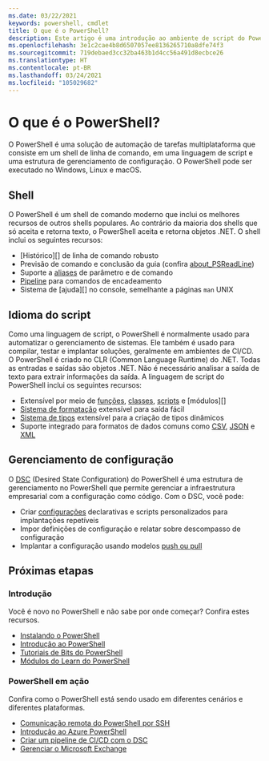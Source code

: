 ```yaml
---
ms.date: 03/22/2021
keywords: powershell, cmdlet
title: O que é o PowerShell?
description: Este artigo é uma introdução ao ambiente de script do PowerShell e seus recursos.
ms.openlocfilehash: 3e1c2cae4b8d6507057ee8136265710a8dfe74f3
ms.sourcegitcommit: 719debaed3cc32ba463b1d4cc56a491d8ecbce26
ms.translationtype: HT
ms.contentlocale: pt-BR
ms.lasthandoff: 03/24/2021
ms.locfileid: "105029682"
---
```

# <a name="what-is-powershell"></a>O que é o PowerShell?

O PowerShell é uma solução de automação de tarefas multiplataforma que consiste em um shell de linha de comando, em uma linguagem de script e uma estrutura de gerenciamento de configuração. O PowerShell pode ser executado no Windows, Linux e macOS.

## <a name="shell"></a>Shell

O PowerShell é um shell de comando moderno que inclui os melhores recursos de outros shells populares. Ao contrário da maioria dos shells que só aceita e retorna texto, o PowerShell aceita e retorna objetos .NET. O shell inclui os seguintes recursos:

- [Histórico][] de linha de comando robusto
- Previsão de comando e conclusão da guia (confira [about_PSReadLine][])
- Suporte a [aliases][] de parâmetro e de comando
- [Pipeline][] para comandos de encadeamento
- Sistema de [ajuda][] no console, semelhante a páginas `man` UNIX

## <a name="scripting-language"></a>Idioma do script

Como uma linguagem de script, o PowerShell é normalmente usado para automatizar o gerenciamento de sistemas. Ele também é usado para compilar, testar e implantar soluções, geralmente em ambientes de CI/CD. O PowerShell é criado no CLR (Common Language Runtime) do .NET. Todas as entradas e saídas são objetos .NET. Não é necessário analisar a saída de texto para extrair informações da saída. A linguagem de script do PowerShell inclui os seguintes recursos:

- Extensível por meio de [funções][], [classes][], [scripts][] e [módulos][]
- [Sistema de formatação][formatting] extensível para saída fácil
- [Sistema de tipos][types] extensível para a criação de tipos dinâmicos
- Suporte integrado para formatos de dados comuns como [CSV][], [JSON][] e [XML][]

## <a name="configuration-management"></a>Gerenciamento de configuração

O [DSC][] (Desired State Configuration) do PowerShell é uma estrutura de gerenciamento no PowerShell que permite gerenciar a infraestrutura empresarial com a configuração como código. Com o DSC, você pode:

- Criar [configurações][] declarativas e scripts personalizados para implantações repetíveis
- Impor definições de configuração e relatar sobre descompasso de configuração
- Implantar a configuração usando modelos [push ou pull][push-pull]

## <a name="next-steps"></a>Próximas etapas

### <a name="getting-started"></a>Introdução

Você é novo no PowerShell e não sabe por onde começar? Confira estes recursos.

- [Instalando o PowerShell][install]
- [Introdução ao PowerShell][PS101]
- [Tutoriais de Bits do PowerShell][tutorials]
- [Módulos do Learn do PowerShell][learn]

### <a name="powershell-in-action"></a>PowerShell em ação

Confira como o PowerShell está sendo usado em diferentes cenários e diferentes plataformas.

- [Comunicação remota do PowerShell por SSH][remoting]
- [Introdução ao Azure PowerShell][azure]
- [Criar um pipeline de CI/CD com o DSC][devops]
- [Gerenciar o Microsoft Exchange][exchange]

<!-- link references -->

[história]: /powershell/module/microsoft.powershell.core/about/about_history
[about_PSReadLine]: /powershell/module/psreadline/about/about_psreadline
[aliases]: /powershell/module/microsoft.powershell.core/about/about_aliases
[Pipeline]: /powershell/module/microsoft.powershell.core/about/about_pipelines
[help]: /powershell/module/microsoft.powershell.core/get-help
[modules]: /powershell/module/microsoft.powershell.core/about/about_modules
[funções]: /powershell/module/microsoft.powershell.core/about/about_functions_advanced
[classes]: /powershell/module/microsoft.powershell.core/about/about_classes
[scripts]: /powershell/module/microsoft.powershell.core/about/about_scripts
[formatting]: /powershell/module/microsoft.powershell.core/about/about_format.ps1xml
[types]: /powershell/module/microsoft.powershell.core/about/about_types.ps1xml
[CSV]: /powershell/module/microsoft.powershell.utility/convertfrom-csv
[JSON]: /powershell/module/microsoft.powershell.utility/convertfrom-json
[XML]: /powershell/module/microsoft.powershell.utility/convertto-xml
[configurações]: /powershell/scripting/dsc/configurations/configurations
[DSC]: /powershell/scripting/dsc/overview/dscforengineers
[push-pull]: /powershell/scripting/dsc/pull-server/enactingconfigurations
[install]: /powershell/scripting/install/installing-powershell
[PS101]: /powershell/scripting/learn/ps101/00-introduction
[tutorials]: /powershell/scripting/learn/tutorials/00-introduction
[learn]: /learn/browse/?terms=PowerShell
[azure]: /powershell/azure/get-started-azureps
[devops]: /azure/devops/pipelines/release/dsc-cicd
[exchange]: /powershell/exchange/exchange-management-shell
[remoting]: /powershell/scripting/learn/remoting/ssh-remoting-in-powershell-core
